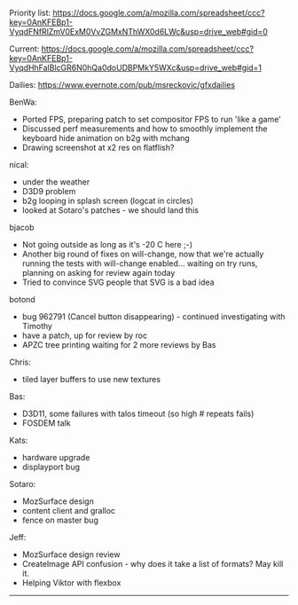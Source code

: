 Priority list: https://docs.google.com/a/mozilla.com/spreadsheet/ccc?key=0AnKFEBp1-VyqdFNfRlZmV0ExM0VvZGMxNThWX0d6LWc&usp=drive_web#gid=0



Current: https://docs.google.com/a/mozilla.com/spreadsheet/ccc?key=0AnKFEBp1-VyqdHhFalBlcGR6N0hQa0doUDBPMkY5WXc&usp=drive_web#gid=1



Dailies: https://www.evernote.com/pub/msreckovic/gfxdailies






BenWa:
* Ported FPS, preparing patch to set compositor FPS to run 'like a game'
* Discussed perf measurements and how to smoothly implement the keyboard hide animation on b2g with mchang
* Drawing screenshot at x2 res on flatflish?

nical:
* under the weather
* D3D9 problem
* b2g looping in splash screen (logcat in circles)
* looked at Sotaro's patches - we should land this

bjacob
* Not going outside as long as it's -20 C here ;-)
* Another big round of fixes on will-change, now that we're actually running the tests with will-change enabled... waiting on try runs, planning on asking for review again today
* Tried to convince SVG people that SVG is a bad idea

botond
* bug 962791 (Cancel button disappearing) - continued investigating with Timothy
* have a patch, up for review by roc
* APZC tree printing waiting for 2 more reviews by Bas

Chris:
* tiled layer buffers to use new textures

Bas:
* D3D11, some failures with talos timeout (so high # repeats fails)
* FOSDEM talk

Kats:
* hardware upgrade
* displayport bug

Sotaro:
* MozSurface design
* content client and gralloc
* fence on master bug

Jeff:
* MozSurface design review
* CreateImage API confusion - why does it take a list of formats?  May kill it.
* Helping Viktor with flexbox

________________


